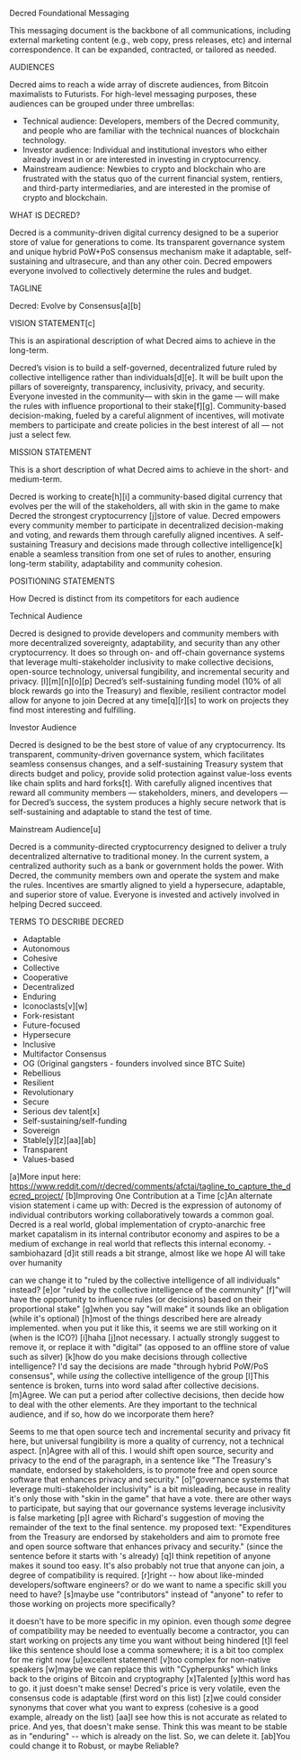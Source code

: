 Decred Foundational Messaging

This messaging document is the backbone of all communications, including external marketing content (e.g., web copy, press releases, etc) and internal correspondence. It can be expanded, contracted, or tailored as needed.

AUDIENCES

Decred aims to reach a wide array of discrete audiences, from Bitcoin maximalists to Futurists. For high-level messaging purposes, these audiences can be grouped under three umbrellas:

* Technical audience: Developers, members of the Decred community, and people who are familiar with the technical nuances of blockchain technology.
* Investor audience: Individual and institutional investors who either already invest in or are interested in investing in cryptocurrency.
* Mainstream audience: Newbies to crypto and blockchain who are frustrated with the status quo of the current financial system, rentiers, and third-party intermediaries, and are interested in the promise of crypto and blockchain.

WHAT IS DECRED?

Decred is a community-driven digital currency designed to be a superior store of value for generations to come. Its transparent governance system and unique hybrid PoW+PoS consensus mechanism make it adaptable, self-sustaining and ultrasecure, and than any other coin. Decred empowers everyone involved to collectively determine the rules and budget.

TAGLINE

Decred: Evolve by Consensus[a][b]

VISION STATEMENT[c]

This is an aspirational description of what Decred aims to achieve in the long-term.

Decred’s vision is to build a self-governed, decentralized future ruled by collective intelligence rather than individuals[d][e]. It will be built upon the pillars of sovereignty, transparency, inclusivity, privacy, and security. Everyone invested in the community— with skin in the game — will make the rules with influence proportional to their stake[f][g]. Community-based decision-making, fueled by a careful alignment of incentives, will motivate members to participate and create policies in the best interest of all — not just a select few.

MISSION STATEMENT

This is a short description of what Decred aims to achieve in the short- and medium-term.

Decred is working to create[h][i] a community-based digital currency that evolves per the will of the stakeholders, all with skin in the game to make Decred the strongest cryptocurrency [j]store of value. Decred empowers every community member to participate in decentralized decision-making and voting, and rewards them through carefully aligned incentives. A self-sustaining Treasury and decisions made through collective intelligence[k] enable a seamless transition from one set of rules to another, ensuring long-term stability, adaptability and community cohesion.

POSITIONING STATEMENTS

How Decred is distinct from its competitors for each audience

Technical Audience

Decred is designed to provide developers and community members with more decentralized sovereignty, adaptability, and security than any other cryptocurrency. It does so through on- and off-chain governance systems that leverage multi-stakeholder inclusivity to make collective decisions, open-source technology, universal fungibility, and incremental security and privacy. [l][m][n][o][p] Decred’s self-sustaining funding model (10% of all block rewards go into the Treasury) and flexible, resilient contractor model allow for anyone to join Decred at any time[q][r][s] to work on projects they find most interesting and fulfilling.

Investor Audience

Decred is designed to be the best store of value of any cryptocurrency. Its transparent, community-driven governance system, which facilitates seamless consensus changes, and a self-sustaining Treasury system that directs budget and policy, provide solid protection against value-loss events like chain splits and hard forks[t]. With carefully aligned incentives that reward all community members — stakeholders, miners, and developers — for Decred’s success, the system produces a highly secure network that is self-sustaining and adaptable to stand the test of time.

Mainstream Audience[u]

Decred is a community-directed cryptocurrency designed to deliver a truly decentralized alternative to traditional money. In the current system, a centralized authority such as a bank or government holds the power. With Decred, the community members own and operate the system and make the rules. Incentives are smartly aligned to yield a hypersecure, adaptable, and superior store of value. Everyone is invested and actively involved in helping Decred succeed.

TERMS TO DESCRIBE DECRED

* Adaptable
* Autonomous
* Cohesive
* Collective
* Cooperative
* Decentralized
* Enduring
* Iconoclasts[v][w]
* Fork-resistant
* Future-focused
* Hypersecure
* Inclusive
* Multifactor Consensus
* OG (Original gangsters - founders involved since BTC Suite)
* Rebellious
* Resilient
* Revolutionary
* Secure
* Serious dev talent[x]
* Self-sustaining/self-funding
* Sovereign
* Stable[y][z][aa][ab]
* Transparent
* Values-based

[a]More input here: https://www.reddit.com/r/decred/comments/afctai/tagline_to_capture_the_decred_project/
[b]Improving One Contribution at a Time
[c]An alternate vision statement i came up with: Decred is the expression of autonomy of individual contributors working collaboratively towards a common goal. Decred is a real world, global implementation of crypto-anarchic free market capatalism in its internal contributor economy and aspires to be a medium of exchange in real world that reflects this internal economy. - sambiohazard
[d]it still reads a bit strange, almost like we hope AI will take over humanity


can we change it to "ruled by the collective intelligence of all individuals" instead?
[e]or "ruled by the collective intelligence of the community"
[f]"will have the opportunity to influence rules (or decisions) based on their proportional stake"
[g]when you say "will make" it sounds like an obligation (while it's optional)
[h]most of the things described here are already implemented. when you put it like this, it seems we are still working on it (when is the ICO?)
[i]haha
[j]not necessary. I actually strongly suggest to remove it, or replace it with "digital" (as opposed to an offline store of value such as silver)
[k]how do you make decisions through collective intelligence? I'd say the decisions are made "through hybrid PoW/PoS consensus", while _using_ the collective intelligence of the group
[l]This sentence is broken, turns into word salad after collective decisions.
[m]Agree. We can put a period after collective decisions, then decide how to deal with the other elements. Are they important to the technical audience, and if so, how do we incorporate them here?


Seems to me that open source tech and incremental security and privacy fit here, but universal fungibility is more a quality of currency, not a technical aspect.
[n]Agree with all of this. I would shift open source, security and privacy to the end of the paragraph, in a sentence like "The Treasury's mandate, endorsed by stakeholders, is to promote free and open source software that enhances privacy and security."
[o]"governance systems that leverage multi-stakeholder inclusivity" is a bit misleading, because in reality it's only those with "skin in the game" that have a vote. there are other ways to participate, but saying that our governance systems leverage inclusivity is false marketing
[p]I agree with Richard's suggestion of moving the remainder of the text to the final sentence. my proposed text: "Expenditures from the Treasury are endorsed by stakeholders and aim to promote free and open source software that enhances privacy and security." (since the sentence before it starts with 's already)
[q]I think repetition of anyone makes it sound too easy. It's also probably not true that anyone can join, a degree of compatibility is required.
[r]right -- how about like-minded developers/software engineers? or do we want to name a specific skill you need to have?
[s]maybe use "contributors" instead of "anyone" to refer to those working on projects more specifically?


it doesn't have to be more specific in my opinion. even though _some_ degree of compatibility may be needed to eventually become a contractor, you can start working on projects any time you want without being hindered
[t]I feel like this sentence should lose a comma somewhere; it is a bit too complex for me right now
[u]excellent statement!
[v]too complex for non-native speakers
[w]maybe we can replace this with "Cypherpunks" which links back to the origins of Bitcoin and cryptography
[x]Talented
[y]this word has to go. it just doesn't make sense! Decred's price is very volatile, even the consensus code is adaptable (first word on this list)
[z]we could consider synonyms that cover what you want to express (cohesive is a good example, already on the list)
[aa]I see how this is not accurate as related to price. And yes, that doesn't make sense. Think this was meant to be stable as in "enduring" -- which is already on the list. So, we can delete it.
[ab]You could change it to Robust, or maybe Reliable?

